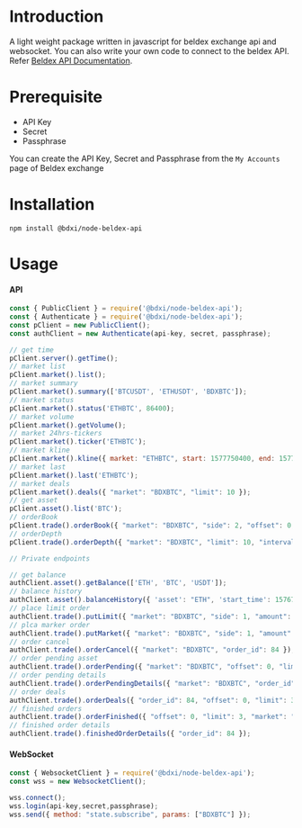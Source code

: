# Introduction

A light weight package written in javascript for beldex exchange api and websocket. You can also write your own code to connect to the beldex API. Refer [Beldex API Documentation](https://apidoc.beldex.io). 

# Prerequisite

- API Key
- Secret
- Passphrase

You can create the API Key, Secret and Passphrase from the `My Accounts` page of Beldex exchange

# Installation

```
npm install @bdxi/node-beldex-api
```

# Usage

#### API

```javascript
const { PublicClient } = require('@bdxi/node-beldex-api');
const { Authenticate } = require('@bdxi/node-beldex-api');
const pClient = new PublicClient();
const authClient = new Authenticate(api-key, secret, passphrase);

// get time
pClient.server().getTime();
// market list
pClient.market().list();
// market summary
pClient.market().summary(['BTCUSDT', 'ETHUSDT', 'BDXBTC']);
// market status
pClient.market().status('ETHBTC', 86400);
// market volume
pClient.market().getVolume();
// market 24hrs-tickers
pClient.market().ticker('ETHBTC');
// market kline
pClient.market().kline({ market: "ETHBTC", start: 1577750400, end: 1577923200, interval: 86400 });
// market last
pClient.market().last('ETHBTC');
// market deals
pClient.market().deals({ "market": "BDXBTC", "limit": 10 });
// get asset
pClient.asset().list('BTC');
// orderBook
pClient.trade().orderBook({ "market": "BDXBTC", "side": 2, "offset": 0, "limit": 2 });
// orderDepth
pClient.trade().orderDepth({ "market": "BDXBTC", "limit": 10, "interval": "1" });

// Private endpoints

// get balance
authClient.asset().getBalance(['ETH', 'BTC', 'USDT']);
// balance history
authClient.asset().balanceHistory({ 'asset': "ETH", 'start_time': 1576750273, 'end_time': 1577095873, 'offset': 0, 'limit': 10, 'type': 'deposit' });
// place limit order
authClient.trade().putLimit({ "market": "BDXBTC", "side": 1, "amount": "100", "price": "0.05", "source": "beldex exchange" });
// plca marker order
authClient.trade().putMarket({ "market": "BDXBTC", "side": 1, "amount": "100", "source": "beldex exchange" });
// order cancel
authClient.trade().orderCancel({ "market": "BDXBTC", "order_id": 84 });
// order pending asset
authClient.trade().orderPending({ "market": "BDXBTC", "offset": 0, "limit": 2, "user_id": 84 });
// order pending details
authClient.trade().orderPendingDetails({ "market": "BDXBTC", "order_id": 84 });
// order deals
authClient.trade().orderDeals({ "order_id": 84, "offset": 0, "limit": 3 });
// finished orders
authClient.trade().orderFinished({ "offset": 0, "limit": 3, "market": "BDXBTC", "start_time": 0, "end_time": 0 });
// finished order details
authClient.trade().finishedOrderDetails({ "order_id": 84 });


```

#### WebSocket

```javascript
const { WebsocketClient } = require('@bdxi/node-beldex-api');
const wss = new WebsocketClient();

wss.connect();
wss.login(api-key,secret,passphrase);
wss.send({ method: "state.subscribe", params: ["BDXBTC"] });

```